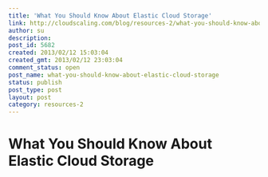 ```yaml
---
title: 'What You Should Know About Elastic Cloud Storage'
link: http://cloudscaling.com/blog/resources-2/what-you-should-know-about-elastic-cloud-storage/
author: su
description: 
post_id: 5682
created: 2013/02/12 15:03:04
created_gmt: 2013/02/12 23:03:04
comment_status: open
post_name: what-you-should-know-about-elastic-cloud-storage
status: publish
post_type: post
layout: post
category: resources-2
---
```


# What You Should Know About Elastic Cloud Storage


